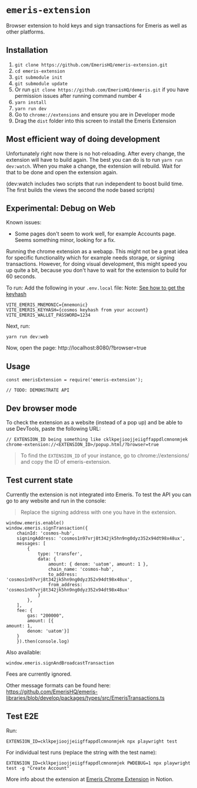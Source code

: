 # `emeris-extension`

Browser extension to hold keys and sign transactions for Emeris as well as other platforms.

## Installation

1. `git clone https://github.com/EmerisHQ/emeris-extension.git`
2. `cd emeris-extension`
3. `git submodule init`
4. `git submodule update`
5. Or run `git clone https://github.com/EmerisHQ/demeris.git` if you have permission issues after running command number 4
6. `yarn install`
7. `yarn run dev`
8. Go to `chrome://extensions` and ensure you are in Developer mode
9. Drag the `dist` folder into this screen to install the Emeris Extension

## Most efficient way of doing development

Unfortunately right now there is no hot-reloading. After every change, the extension will have to build again.
The best you can do is to run `yarn run dev:watch`.
When you make a change, the extension will rebuild. Wait for that to be done and open the extension again.

(dev:watch includes two scripts that run independent to boost build time. The first builds the views the second the node based scripts)

## Experimental: Debug on Web

Known issues:

- Some pages don't seem to work well, for example Accounts page. Seems something minor, looking for a fix.

Running the chrome extension as a webapp.
This might not be a great idea for specific functionality which for example needs storage, or signing transactions.
However, for doing visual development, this might speed you up quite a bit, because you don't have to wait for the extension to build for 60 seconds.

To run:
Add the following in your `.env.local` file:
Note: [See how to get the keyhash](https://www.notion.so/allinbits/How-do-Key-Hashes-work-284f9b77ef4b4a47992d5aa392e909a6)

```
VITE_EMERIS_MNEMONIC={mnemonic}
VITE_EMERIS_KEYHASH={cosmos keyhash from your account}
VITE_EMERIS_WALLET_PASSWORD=1234
```

Next, run:

```
yarn run dev:web
```

Now, open the page: http://localhost:8080/?browser=true

## Usage

```
const emerisExtension = require('emeris-extension');

// TODO: DEMONSTRATE API
```

## Dev browser mode

To check the extension as a website (instead of a pop up) and be able to use DevTools, paste the following URL:

```
// EXTENSION_ID being something like cklkpejioojjeiigffappdlcmnonmjek
chrome-extension://<EXTENSION_ID>/popup.html/?browser=true
```

> To find the `EXTENSION_ID` of your instance, go to chrome://extensions/ and copy the ID of emeris-extension.

## Test current state

Currently the extension is not integrated into Emeris. To test the API you can go to any website and run in the console:

> Replace the signing address with one you have in the extension.

```
window.emeris.enable()
window.emeris.signTransaction({
    chainId: 'cosmos-hub',
    signingAddress: 'cosmos1n97vrj8t342jk5hn9ng0dyz352x94dt98x48ux',
    messages: [
        {
            type: 'transfer',
            data: {
                amount: { denom: 'uatom', amount: 1 },
                chain_name: 'cosmos-hub',
                to_address: 'cosmos1n97vrj8t342jk5hn9ng0dyz352x94dt98x48ux',
                from_address: 'cosmos1n97vrj8t342jk5hn9ng0dyz352x94dt98x48ux'
            }
        },
    ],
    fee: {
        gas: "200000",
        amount: [{
amount: 1,
        denom: 'uatom'}]
    }
    }).then(console.log)
```

Also available:

```
window.emeris.signAndBroadcastTransaction
```

Fees are currently ignored.

Other message formats can be found here: https://github.com/EmerisHQ/emeris-libraries/blob/develop/packages/types/src/EmerisTransactions.ts

## Test E2E

Run:

`EXTENSION_ID=cklkpejioojjeiigffappdlcmnonmjek npx playwright test`

For individual test runs (replace the string with the test name):

`EXTENSION_ID=cklkpejioojjeiigffappdlcmnonmjek PWDEBUG=1 npx playwright test -g "Create Account"`

More info about the extension at [Emeris Chrome Extension](https://www.notion.so/allinbits/Emeris-Chrome-Extension-3ad6786c10a64decb033e6df9a99113f) in Notion.

